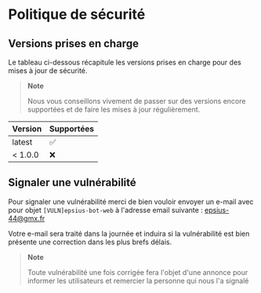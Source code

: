 # Politique de sécurité

## Versions prises en charge

Le tableau ci-dessous récapitule les versions prises en charge pour des mises à jour de sécurité.

> **Note**
>
> Nous vous conseillons vivement de passer sur des versions encore supportées et de faire les mises à jour régulièrement.

| Version | Supportées         |
| ------- | ------------------ |
| latest  | :white_check_mark: |
| < 1.0.0 | :x:                |

## Signaler une vulnérabilité

Pour signaler une vulnérabilité merci de bien vouloir envoyer un e-mail avec pour objet `[VULN]epsius-bot-web` à l'adresse email suivante :
[epsius-44@gmx.fr](mailto:epsius-44@gmx.fr?Subject=[VULN]epsius-bot-web)

Votre e-mail sera traité dans la journée et induira si la vulnérabilité est bien présente une correction dans les plus brefs délais.

> **Note**
>
> Toute vulnérabilité une fois corrigée fera l'objet d'une annonce pour informer les utilisateurs et remercier la personne qui nous l'a signalé
